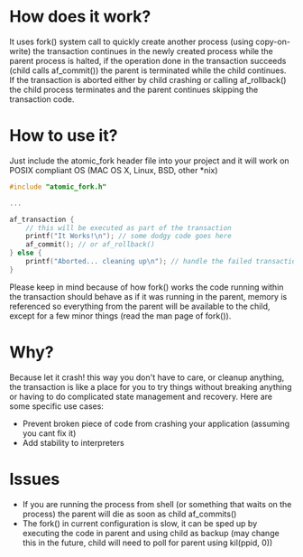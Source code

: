# How does it work?
It uses fork() system call to quickly create another process (using copy-on-write) the transaction continues in the newly created process while the parent process is halted, if the operation done in the transaction succeeds (child calls af_commit()) the parent is terminated while the child continues. If the transaction is aborted either by child crashing or calling af_rollback() the child process terminates and the parent continues skipping the transaction code.

# How to use it?
Just include the atomic_fork header file into your project and it will work on POSIX compliant OS (MAC OS X, Linux, BSD, other *nix)
``` C
#include "atomic_fork.h"

...

af_transaction {
    // this will be executed as part of the transaction
    printf("It Works!\n"); // some dodgy code goes here
    af_commit(); // or af_rollback()
} else {
    printf("Aborted... cleaning up\n"); // handle the failed transaction if needed
}
```
Please keep in mind because of how fork() works the code running within the transaction should behave as if it was running in the parent, memory is referenced so everything from the parent will be available to the child, except for a few minor things (read the man page of fork()).

# Why?
Because let it crash! this way you don't have to care, or cleanup anything, the transaction is like a place for you to try things without breaking anything or having to do complicated state management and recovery. Here are some specific use cases:
* Prevent broken piece of code from crashing your application (assuming you cant fix it)
* Add stability to interpreters

# Issues
* If you are running the process from shell (or something that waits on the process) the parent will die as soon as child af_commits()
* The fork() in current configuration is slow, it can be sped up by executing the code in parent and using child as backup (may change this in the future, child will need to poll for parent using kil(ppid, 0))
